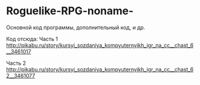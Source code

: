 # Roguelike-RPG-noname-
Основной код программы, дополнительный код, и др.

Код отсюда:
Часть 1
http://pikabu.ru/story/kursyi_sozdaniya_kompyuternyikh_igr_na_cc__chast_6__3461017

Часть 2
http://pikabu.ru/story/kursyi_sozdaniya_kompyuternyikh_igr_na_cc__chast_62__3461077
